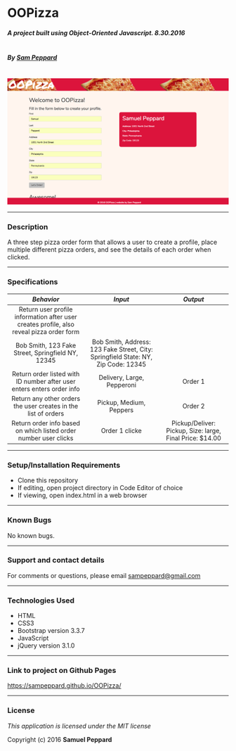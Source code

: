 # **OOPizza**

##### A project built using Object-Oriented Javascript. 8.30.2016
#
##### By [Sam Peppard](https://github.com/sampeppard)
#
![screenshot of project main page](img/demo-screenshot.jpg)

----
### **Description**

A three step pizza order form that allows a user to create a profile, place multiple different pizza orders, and see the details of each order when clicked.

----
### **Specifications**
| _Behavior_ | _Input_ | _Output_ |
|:---------------------------------------------------------------------:|:---------------------------------------------------------------------------:|:-------------------------------------------------------------------------------------------------------------------:|
| Return user profile information after user creates profile, also reveal pizza order form
 | Bob Smith, 123 Fake Street, Springfield NY, 12345 | Bob Smith, Address: 123 Fake Street, City: Springfield  State: NY, Zip Code: 12345 |
| Return order listed with ID number after user enters enters order info | Delivery, Large, Pepperoni | Order 1 |
| Return any other orders the user creates in the list of orders | Pickup, Medium, Peppers | Order 2 |
| Return order info based on which listed order number user clicks | Order 1 clicke | Pickup/Deliver: Pickup, Size: large, Final Price: $14.00 |
----

### **Setup/Installation Requirements**

* Clone this repository
* If editing, open project directory in Code Editor of choice
* If viewing, open index.html in a web browser

----

### **Known Bugs**

No known bugs.

----
### **Support and contact details**

For comments or questions, please email sampeppard@gmail.com

----
### **Technologies Used**

* HTML
* CSS3
* Bootstrap version 3.3.7
* JavaScript
* jQuery version 3.1.0

----
### Link to project on Github Pages

https://sampeppard.github.io/OOPizza/

----
### License

*This application is licensed under the MIT license*

Copyright (c) 2016 **Samuel Peppard**
